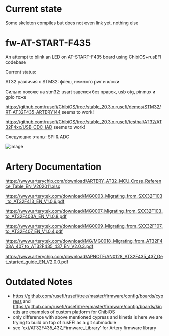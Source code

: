 # Current state

Some skeleton compiles but does not even link yet. nothing else

# fw-AT-START-F435

An attempt to blink an LED on AT-START-F435 board using ChibiOS+rusEFI codebase

Current status:

AT32 различия с STM32: флеш, немного pwr и клоки

Сильно похоже на stm32: usart завелся без правок, usb otg, pinmux и gpio тоже

https://github.com/rusefi/ChibiOS/tree/stable_20.3.x.rusefi/demos/STM32/RT-AT32F435-ARTERY144 seems to work!

https://github.com/rusefi/ChibiOS/tree/stable_20.3.x.rusefi/testhal/AT32/AT32F4xx/USB_CDC_IAD seems to work!

Следующие этапы: SPI & ADC

![image](https://github.com/rusefi/fw-AT-START-F435/assets/48498823/81af22f5-1581-429a-a370-377ecf8afcb8)


# Artery Documentation

https://www.arterychip.com/download/ARTERY_AT32_MCU_Cross_Reference_Table_EN_V202011.xlsx

https://www.arterytek.com/download/MG0003_Migrating_from_SXX32F103_to_AT32F413_EN_V1.0.6.pdf

https://www.arterytek.com/download/MG0007_Migrating_from_SXX32F103_to_AT32F403A_EN_V1.0.8.pdf

https://www.arterytek.com/download/MG0009_Migrating_from_SXX32F107_to_AT32F407_EN_V1.0.4.pdf

https://www.arterytek.com/download/MG/MG0018_Migrating_from_AT32F403A_407_to_AT32F435_437_EN_V2.0.3.pdf

https://www.arterychip.com/download/APNOTE/AN0128_AT32F435_437_Get_started_guide_EN_V2.0.0.pdf


# Outdated Notes

* https://github.com/rusefi/rusefi/tree/master/firmware/config/boards/cypress and https://github.com/rusefi/rusefi/tree/master/firmware/config/boards/kinetis are examples of custom platform for ChibiOS
* only difference with above mentioned cypress and kinetis is here we are trying to build on top of rusEFI as a git submodule
* see 'ext/AT32F435_437_Firmware_Library' for Artery firmware library
